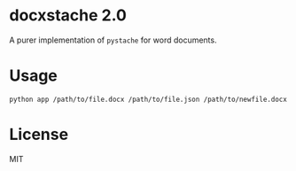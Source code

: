 # docxstache 2.0

A purer implementation of `pystache` for word documents. 

# Usage

`python app /path/to/file.docx /path/to/file.json /path/to/newfile.docx`

# License 

MIT